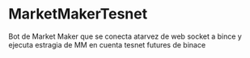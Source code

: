 # MarketMakerTesnet
Bot de Market Maker que se conecta atarvez de web socket a bince y ejecuta estragia de MM en cuenta tesnet futures de binace 
